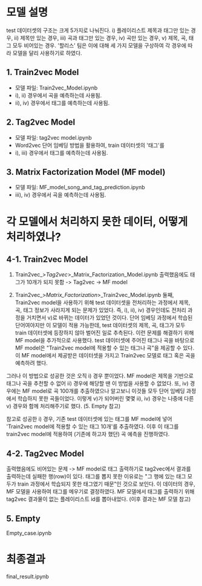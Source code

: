# 모델 설명
test 데이터셋의 구조는 크게 5가지로 나눠진다. i) 플레이리스트 제목과 태그만 있는 경우, ii) 제목만 있는 경우, iii) 곡과 태그만 있는 경우, iv) 곡만 있는 경우, v) 제목, 곡, 태그 모두 비어있는 경우. '할리스' 팀은 이에 대해 세 가지 모델을 구상하여 각 경우에 따라 모델을 달리 사용하기로 하였다.

## 1. Train2vec Model
* 모델 파일: Train2vec_Model.ipynb
* i), ii) 경우에서 곡을 예측하는데 사용됨.
* ii), iv) 경우에서 태그를 예측하는데 사용됨.

## 2. Tag2vec Model
* 모델 파일: tag2vec model.ipynb
* Word2vec 단어 임베딩 방법을 활용하여, train 데이터셋의 '태그'를 
* i), iii) 경우에서 태그를 예측하는데 사용됨.

## 3. Matrix Factorization Model (MF model)
* 모델 파일: MF_model_song_and_tag_prediction.ipynb
* iii), iv) 경우에서 곡을 예측하는데 사용됨.

# 각 모델에서 처리하지 못한 데이터, 어떻게 처리하였나?
## 4-1. Train2vec Model
1. Train2vec_>_Tag2vec_>_Matrix_Factorization_Model.ipynb
출력했음에도 태그가 10개가 되지 못함 -> Tag2vec -> MF model

2. Train2vec_>_Matrix_Factorization_>_Train2vec_Model.ipynb
둘째, Train2vec model을 사용하기 위해 test 데이터셋을 전처리하는 과정에서 제목, 곡, 태그 정보가 사라지게 되는 문제가 있었다. 즉, i), ii), iv) 경우인데도 전처리 과정을 거치면서 v)로 바뀌는 데이터가 있었던 것이다. 단어 임베딩 과정에서 학습된 단어여야지만 이 모델이 적용 가능한데, test 데이터셋의 제목, 곡, 태그가 모두 train 데이터셋에 등장하지 않아 벌어진 일로 추측된다. 이런 문제를 해결하기 위해 MF model을 추가적으로 사용했다. test 데이터셋에 주어진 태그나 곡을 바탕으로 MF model은 "Train2vec model에 적용할 수 있는 태그나 곡"을 제공할 수 있다. 이 MF model에서 제공받은 데이터셋을 가지고 Train2vec 모델로 태그 혹은 곡을 예측하려 했다.

그러나 이 방법으로 성공한 것은 오직 i) 경우 뿐이었다. MF model은 제목을 기반으로 태그나 곡을 추천할 수 없어 ii) 경우에 해당할 땐 이 방법을 사용할 수 없었다. 또, iv) 경우에는 MF model로 곡 100개를 추출하였으나 알고보니 이것들 모두 단어 임베딩 과정에서 학습하지 못한 곡들이었다. 이렇게 v)가 되어버린 몇몇 ii), iv) 경우는 나중에 다른 v) 경우와 함께 처리해주기로 했다. (5. Empty 참고)

참고로 성공한 i) 경우, 기존 test 데이터셋에 있는 태그를 MF model에 넣어 'Train2vec model에 적용할 수 있는 태그 10개'를 추출하였다. 이후 이 태그를 train2vec model에 적용하여 (기존에 하고자 했던) 곡 예측을 진행하였다.

## 4-2. Tag2vec Model

출력했음에도 비어있는 문제 -> MF model로 태그 출력하기로
tag2vec에서 결과를 출력하는데 실패한 행(row)이 있다. 태그를 뽑지 못한 이유로는 "그 행에 있는 태그 모두가 train 과정에서 학습되지 못한 태그였기 때문"인 것으로 보인다. 이 데이터의 경우, MF 모델을 사용하여 태그를 메우기로 결정하였다. MF 모델에서 태그를 출력하기 위해 tag2vec 결과물이 없는 플레이리스트 id를 뽑아내었다. (이후 결과는 MF 모델 참고)

## 5. Empty
Empty_case.ipynb

# 최종결과
final_result.ipynb
